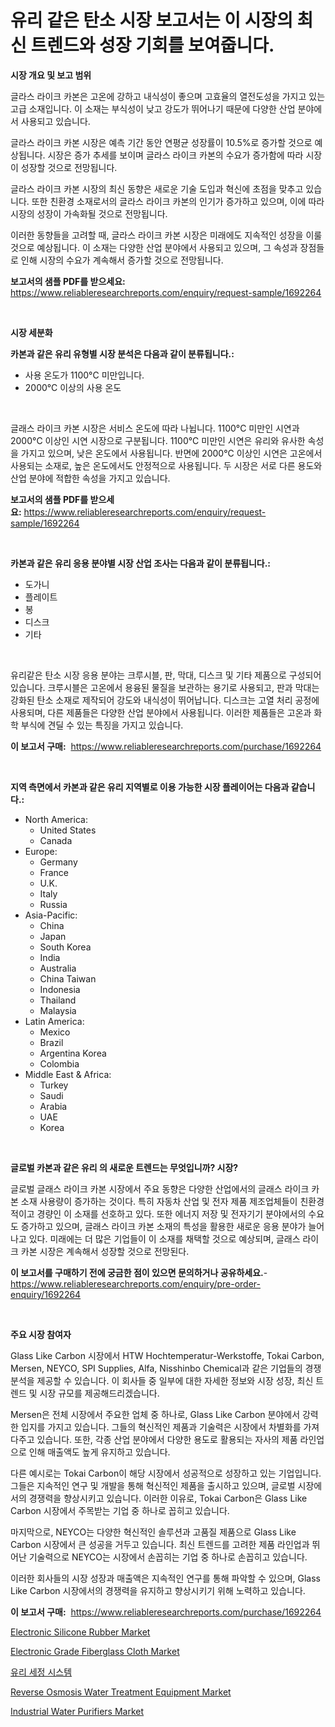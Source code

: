<p><h1>유리 같은 탄소 시장 보고서는 이 시장의 최신 트렌드와 성장 기회를 보여줍니다.</h1></p><p><strong>시장 개요 및 보고 범위</strong></p>
<p><p>글라스 라이크 카본은 고온에 강하고 내식성이 좋으며 고효율의 열전도성을 가지고 있는 고급 소재입니다. 이 소재는 부식성이 낮고 강도가 뛰어나기 때문에 다양한 산업 분야에서 사용되고 있습니다. </p><p>글라스 라이크 카본 시장은 예측 기간 동안 연평균 성장률이 10.5%로 증가할 것으로 예상됩니다. 시장은 증가 추세를 보이며 글라스 라이크 카본의 수요가 증가함에 따라 시장이 성장할 것으로 전망됩니다. </p><p>글라스 라이크 카본 시장의 최신 동향은 새로운 기술 도입과 혁신에 초점을 맞추고 있습니다. 또한 친환경 소재로서의 글라스 라이크 카본의 인기가 증가하고 있으며, 이에 따라 시장의 성장이 가속화될 것으로 전망됩니다.</p><p>이러한 동향들을 고려할 때, 글라스 라이크 카본 시장은 미래에도 지속적인 성장을 이룰 것으로 예상됩니다. 이 소재는 다양한 산업 분야에서 사용되고 있으며, 그 속성과 장점들로 인해 시장의 수요가 계속해서 증가할 것으로 전망됩니다.</p></p>
<p><strong>보고서의 샘플 PDF를 받으세요:</strong> <a href="https://www.reliableresearchreports.com/enquiry/request-sample/1692264">https://www.reliableresearchreports.com/enquiry/request-sample/1692264</a></p>
<p>&nbsp;</p>
<p><strong>시장 세분화</strong></p>
<p><strong>카본과 같은 유리 유형별 시장 분석은 다음과 같이 분류됩니다.:</strong></p>
<p><ul><li>사용 온도가 1100°C 미만입니다.</li><li>2000°C 이상의 사용 온도</li></ul></p>
<p>&nbsp;</p>
<p><p>글래스 라이크 카본 시장은 서비스 온도에 따라 나뉩니다. 1100°C 미만인 시연과 2000°C 이상인 시연 시장으로 구분됩니다. 1100°C 미만인 시연은 유리와 유사한 속성을 가지고 있으며, 낮은 온도에서 사용됩니다. 반면에 2000°C 이상인 시연은 고온에서 사용되는 소재로, 높은 온도에서도 안정적으로 사용됩니다. 두 시장은 서로 다른 용도와 산업 분야에 적합한 속성을 가지고 있습니다.</p></p>
<p><strong>보고서의 샘플 PDF를 받으세요:</strong>&nbsp;<a href="https://www.reliableresearchreports.com/enquiry/request-sample/1692264">https://www.reliableresearchreports.com/enquiry/request-sample/1692264</a></p>
<p>&nbsp;</p>
<p><strong> 카본과 같은 유리 응용 분야별 시장 산업 조사는 다음과 같이 분류됩니다.:</strong></p>
<p><ul><li>도가니</li><li>플레이트</li><li>봉</li><li>디스크</li><li>기타</li></ul></p>
<p>&nbsp;</p>
<p><p>유리같은 탄소 시장 응용 분야는 크루시블, 판, 막대, 디스크 및 기타 제품으로 구성되어 있습니다. 크루시블은 고온에서 용융된 물질을 보관하는 용기로 사용되고, 판과 막대는 강화된 탄소 소재로 제작되어 강도와 내식성이 뛰어납니다. 디스크는 고열 처리 공정에 사용되며, 다른 제품들은 다양한 산업 분야에서 사용됩니다. 이러한 제품들은 고온과 화학 부식에 견딜 수 있는 특징을 가지고 있습니다.</p></p>
<p><strong>이 보고서 구매:</strong>&nbsp; <a href="https://www.reliableresearchreports.com/purchase/1692264">https://www.reliableresearchreports.com/purchase/1692264</a></p>
<p>&nbsp;</p>
<p><strong>지역 측면에서 카본과 같은 유리 지역별로 이용 가능한 시장 플레이어는 다음과 같습니다.:</strong></p>
<p><ul>
    <li>
        North America:
        <ul>
            <li>United States</li>
            <li>Canada</li>
        </ul>
    </li>
    <li>
        Europe:
        <ul>
            <li>Germany</li>
            <li>France</li>
            <li>U.K.</li>
            <li>Italy</li>
            <li>Russia</li>
        </ul>
    </li>
    <li>
        Asia-Pacific:
        <ul>
            <li>China</li>
            <li>Japan</li>
            <li>South Korea</li>
            <li>India</li>
            <li>Australia</li>
            <li>China Taiwan</li>
            <li>Indonesia</li>
            <li>Thailand</li>
            <li>Malaysia</li>
        </ul>
    </li>
    <li>
        Latin America:
        <ul>
            <li>Mexico</li>
            <li>Brazil</li>
            <li>Argentina Korea</li>
            <li>Colombia</li>
        </ul>
    </li>
    <li>
        Middle East & Africa:
        <ul>
            <li>Turkey</li>
            <li>Saudi</li>
            <li>Arabia</li>
            <li>UAE</li>
            <li>Korea</li>
        </ul>
    </li>
    </ul></p>
<p>&nbsp;</p>
<p><strong>글로벌 카본과 같은 유리 의 새로운 트렌드는 무엇입니까? 시장?</strong></p>
<p><p>글로벌 글래스 라이크 카본 시장에서 주요 동향은 다양한 산업에서의 글래스 라이크 카본 소재 사용량이 증가하는 것이다. 특히 자동차 산업 및 전자 제품 제조업체들이 친환경적이고 경량인 이 소재를 선호하고 있다. 또한 에너지 저장 및 전자기기 분야에서의 수요도 증가하고 있으며, 글래스 라이크 카본 소재의 특성을 활용한 새로운 응용 분야가 늘어나고 있다. 미래에는 더 많은 기업들이 이 소재를 채택할 것으로 예상되며, 글래스 라이크 카본 시장은 계속해서 성장할 것으로 전망된다.</p></p>
<p><strong>이 보고서를 구매하기 전에 궁금한 점이 있으면 문의하거나 공유하세요.</strong>- <a href="https://www.reliableresearchreports.com/enquiry/pre-order-enquiry/1692264">https://www.reliableresearchreports.com/enquiry/pre-order-enquiry/1692264</a></p>
<p>&nbsp;</p>
<p><strong>주요 시장 참여자</strong></p>
<p><p>Glass Like Carbon 시장에서 HTW Hochtemperatur-Werkstoffe, Tokai Carbon, Mersen, NEYCO, SPI Supplies, Alfa, Nisshinbo Chemical과 같은 기업들의 경쟁 분석을 제공할 수 있습니다. 이 회사들 중 일부에 대한 자세한 정보와 시장 성장, 최신 트렌드 및 시장 규모를 제공해드리겠습니다.</p><p>Mersen은 전체 시장에서 주요한 업체 중 하나로, Glass Like Carbon 분야에서 강력한 입지를 가지고 있습니다. 그들의 혁신적인 제품과 기술력은 시장에서 차별화를 가져다주고 있습니다. 또한, 각종 산업 분야에서 다양한 용도로 활용되는 자사의 제품 라인업으로 인해 매출액도 높게 유지하고 있습니다.</p><p>다른 예시로는 Tokai Carbon이 해당 시장에서 성공적으로 성장하고 있는 기업입니다. 그들은 지속적인 연구 및 개발을 통해 혁신적인 제품을 출시하고 있으며, 글로벌 시장에서의 경쟁력을 향상시키고 있습니다. 이러한 이유로, Tokai Carbon은 Glass Like Carbon 시장에서 주목받는 기업 중 하나로 꼽히고 있습니다.</p><p>마지막으로, NEYCO는 다양한 혁신적인 솔루션과 고품질 제품으로 Glass Like Carbon 시장에서 큰 성공을 거두고 있습니다. 최신 트렌드를 고려한 제품 라인업과 뛰어난 기술력으로 NEYCO는 시장에서 손꼽히는 기업 중 하나로 손꼽히고 있습니다. </p><p>이러한 회사들의 시장 성장과 매출액은 지속적인 연구를 통해 파악할 수 있으며, Glass Like Carbon 시장에서의 경쟁력을 유지하고 향상시키기 위해 노력하고 있습니다.</p></p>
<p><strong>이 보고서 구매:</strong>&nbsp;&nbsp;<a href="https://www.reliableresearchreports.com/purchase/1692264">https://www.reliableresearchreports.com/purchase/1692264</a></p>
<p><p><a href="https://github.com/angelajermaine/Market-Research-Report-List-2/blob/main/electronic-silicone-rubber-market.md">Electronic Silicone Rubber Market</a></p><p><a href="https://github.com/provorikovar/Market-Research-Report-List-3/blob/main/electronic-grade-fiberglass-cloth-market.md">Electronic Grade Fiberglass Cloth Market</a></p><p><a href="https://github.com/vsr06p4p49/Market-Research-Report-List-1/blob/main/9138406194133.md">유리 세정 시스템</a></p><p><a href="https://issuu.com/reportprime-2/docs/reverse-osmosis-water-treatment-equipment-market-s">Reverse Osmosis Water Treatment Equipment Market</a></p><p><a href="https://issuu.com/reportprime-2/docs/industrial-water-purifiers-market-size-2030.pptx">Industrial Water Purifiers Market</a></p></p>
